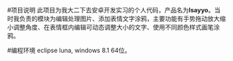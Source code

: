 #项目说明
此项目为我大二下去安卓开发实习的个人代码，产品名为**Isayyo**。当时我负责的模块为编辑处理图片、添加表情文字涂鸦，主要功能有手势拖动放大缩小调整角度、在表情框内编辑可动态调整大小的文字、使用不同颜色样式画笔涂鸦。

#编程环境
eclipse luna, windows 8.1 64位。